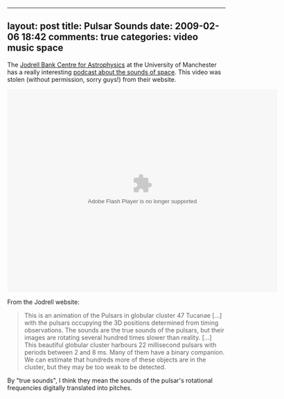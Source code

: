 
---
layout: post
title: Pulsar Sounds
date: 2009-02-06 18:42
comments: true
categories: video music space
---

The [Jodrell Bank Centre for Astrophysics](http://www.jb.man.ac.uk/) at the University of Manchester has a really interesting [podcast about the sounds of space](http://www.jb.man.ac.uk/research/pulsar/Education/Sounds/).  This video was stolen (without permission, sorry guys!) from their website.

<object type="application/x-shockwave-flash" width="624" height="468" data="http://www.flickr.com/apps/video/stewart.swf?v=67090" classid="clsid:D27CDB6E-AE6D-11cf-96B8-444553540000"> <param name="flashvars" value="intl_lang=en-us&photo_secret=75608218a4&photo_id=3229235468"></param> <param name="movie" value="http://www.flickr.com/apps/video/stewart.swf?v=67090"></param> <param name="bgcolor" value="#000000"></param> <param name="allowFullScreen" value="true"></param><embed type="application/x-shockwave-flash" src="http://www.flickr.com/apps/video/stewart.swf?v=67090" bgcolor="#000000" allowfullscreen="true" flashvars="intl_lang=en-us&photo_secret=75608218a4&photo_id=3229235468" height="468" width="624"></embed></object>

From the Jodrell website:

> This is an animation of the Pulsars in globular cluster 47 Tucanae [...] with the pulsars occupying the 3D positions determined from timing observations. The sounds are the true sounds of the pulsars, but their images are rotating several hundred times slower than reality. [...] This beautiful globular cluster harbours 22 millisecond pulsars with periods between 2 and 8 ms. Many of them have a binary companion. We can estimate that hundreds more of these objects are in the cluster, but they may be too weak to be detected.

By "true sounds", I think they mean the sounds of the pulsar's rotational frequencies digitally translated into pitches.


